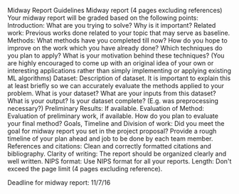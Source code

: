 Midway Report Guidelines
Midway report (4 pages excluding references)
Your midway report will be graded based on the following points:
Introduction: What are you trying to solve? Why is it important?
Related work: Previous works done related to your topic that may serve as baseline.
Methods: What methods have you completed till now? How do you hope to improve on the work which you have already done?  Which techniques do you plan to apply? What is your motivation behind these techniques? (You are highly encouraged to come up with an original idea of your own or interesting applications rather than simply implementing or applying existing ML algorithms) 
Dataset: Description of dataset.  It is important to explain this at least briefly so we can accurately evaluate the methods applied to your problem. What is your dataset? What are your inputs from this dataset?  What is your output? Is your dataset complete? (E.g. was preprocessing necessary?)
Preliminary Results: If available.
Evaluation of Method: Evaluation of preliminary work, if available. How do you plan to evaluate your final method?
Goals, Timeline and Division of work: Did you meet the goal for midway report you set in the project proposal? Provide a rough timeline of your plan ahead and job to be done by each team member.
References and citations: Clean and correctly formatted citations and bibliography.
Clarity of writing: The report should be organized clearly and well written.
NIPS format: Use NIPS format for all your reports.
Length: Don't exceed the page limit (4 pages excluding reference).
 
Deadline for midway report: 11/7/16